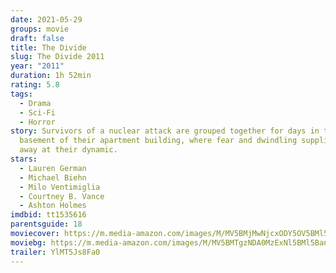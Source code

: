 ```yaml
---
date: 2021-05-29
groups: movie
draft: false
title: The Divide
slug: The Divide 2011
year: "2011"
duration: 1h 52min
rating: 5.8
tags:
  - Drama
  - Sci-Fi
  - Horror
story: Survivors of a nuclear attack are grouped together for days in the
  basement of their apartment building, where fear and dwindling supplies wear
  away at their dynamic.
stars:
  - Lauren German
  - Michael Biehn
  - Milo Ventimiglia
  - Courtney B. Vance
  - Ashton Holmes
imdbid: tt1535616
parentsguide: 18
moviecover: https://m.media-amazon.com/images/M/MV5BMjMwNjcxODY5OV5BMl5BanBnXkFtZTcwMDA1OTg4Ng@@._V1_FMjpg_UX432_.jpg
moviebg: https://m.media-amazon.com/images/M/MV5BMTgzNDA0MzExNl5BMl5BanBnXkFtZTcwOTQ1NzgxNw@@._V1_FMjpg_UX1280_.jpg
trailer: YlMT5Js8Fa0
---
```

